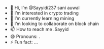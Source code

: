- 👋 Hi, I’m @Sayyidi237 sani auwal 
- 👀 I’m interested in crypto trading 
- 🌱 I’m currently learning mining
- 💞️ I’m looking to collaborate on block chain 
- 📫 How to reach me .Sayyid
- 😄 Pronouns: .
- ⚡ Fun fact: ...

<!---
Sayyidi237/Sayyidi237 is a ✨ special ✨ repository because its `README.md` (this file) appears on your GitHub profile.
You can click the Preview link to take a look at your changes.
--->

